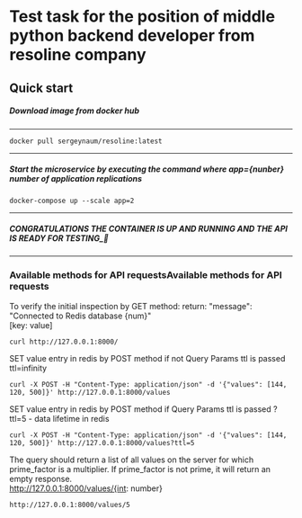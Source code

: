 
# Test task for the position of middle python backend developer from resoline company

## Quick start

##### Download image from docker hub

---
```
docker pull sergeynaum/resoline:latest

```
---
##### Start the microservice by executing the command where app={nunber} number of application replications
```
docker-compose up --scale app=2
```
---
##### CONGRATULATIONS THE CONTAINER IS UP AND RUNNING AND THE API IS READY FOR TESTING_🚀

---
### Available methods for API requestsAvailable methods for API requests

To verify the initial inspection by GET method:
return:
    "message": "Connected to Redis database {num}"  
    [key: value]

```
curl http://127.0.0.1:8000/
```

SET value entry in redis by POST method if not Query Params ttl is passed ttl=infinity

```
curl -X POST -H "Content-Type: application/json" -d '{"values": [144, 120, 500]}' http://127.0.0.1:8000/values
```


SET value entry in redis by POST method if Query Params ttl is passed ?ttl=5 - data lifetime in redis

```
curl -X POST -H "Content-Type: application/json" -d '{"values": [144, 120, 500]}' http://127.0.0.1:8000/values?ttl=5
```


The query should return a list of all values on the server for which prime_factor is a multiplier. If prime_factor is not prime, it will return an empty response.  
http://127.0.0.1:8000/values/{int: number}

```
http://127.0.0.1:8000/values/5
```